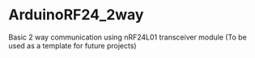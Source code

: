 # ArduinoRF24_2way
Basic 2 way communication using nRF24L01 transceiver module (To be used as a template for future projects)

